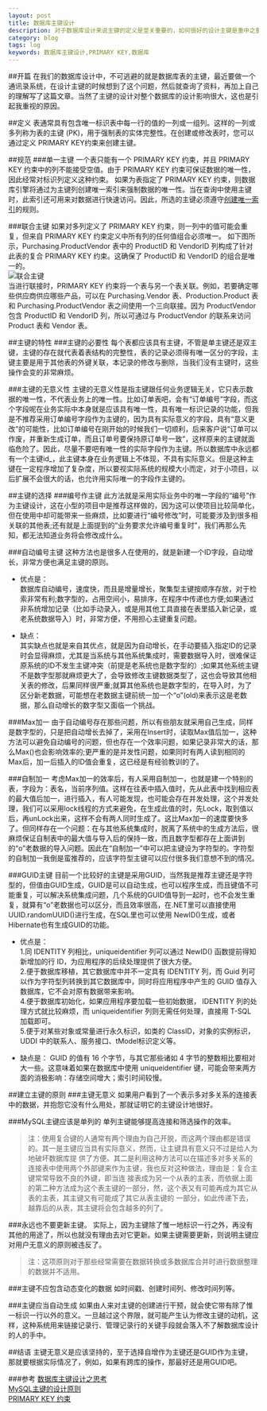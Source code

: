 ```yaml
---
layout: post
title: 数据库主键设计
description: 对于数据库设计来说主键的定义是至关重要的，如何很好的设计主键是重中之重。
category: blog
tags: log
keywords: 数据库主键设计,PRIMARY KEY,数据库
---
```


##开篇
在我们的数据库设计中，不可逃避的就是数据库表的主键，最近要做一个通讯录系统，在设计主键的时候想到了这个问题，然后就查询了资料，再加上自己的理解写了这篇文章。当然了主键的设计对整个数据库的设计影响很大，这也是引起我重视的原因。

##定义
表通常具有包含唯一标识表中每一行的值的一列或一组列。这样的一列或多列称为表的主键 (PK)，用于强制表的实体完整性。在创建或修改表时，您可以通过定义 PRIMARY KEY约束来创建主键。

##规范
###单一主键
一个表只能有一个 PRIMARY KEY 约束，并且 PRIMARY KEY 约束中的列不能接受空值。由于 PRIMARY KEY 约束可保证数据的唯一性，因此经常对标识列定义这种约束。
如果为表指定了 PRIMARY KEY 约束，则数据库引擎将通过为主键列创建唯一索引来强制数据的唯一性。当在查询中使用主键时，此索引还可用来对数据进行快速访问。因此，所选的主键必须遵守[创建唯一索引](http://msdn.microsoft.com/zh-cn/library/ms175132(v=sql.105).aspx)的规则。

###联合主键
如果对多列定义了 PRIMARY KEY 约束，则一列中的值可能会重复，但来自 PRIMARY KEY 约束定义中所有列的任何值组合必须唯一。
如下图所示，Purchasing.ProductVendor 表中的 ProductID 和 VendorID 列构成了针对此表的复合 PRIMARY KEY 约束。这确保了 ProductID 和 VendorID 的组合是唯一的。  
![联合主键](http://dolphinboy.me/resources/composite-keys.png)  
当进行联接时，PRIMARY KEY 约束将一个表与另一个表关联。例如，若要确定哪些供应商供应哪些产品，可以在 Purchasing.Vendor 表、Production.Product 表和 Purchasing.ProductVendor 表之间使用一个三向联接。因为 ProductVendor 包含 ProductID 和 VendorID 列，所以可通过与 ProductVendor 的联系来访问 Product 表和 Vendor 表。

##主键的特性
###主键的必要性
每个表都应该具有主键，不管是单主键还是双主键，主键的存在就代表着表结构的完整性，表的记录必须得有唯一区分的字段，主键主要是用于其他表的外键关联，本记录的修改与删除，当我们没有主键时，这些操作会变的非常麻烦。

###主键的无意义性
主键的无意义性是指主键跟任何业务逻辑无关，它只表示数据的唯一性，不代表业务上的唯一性。比如订单表吧，会有“订单编号”字段，而这个字段呢在业务实际中本身就是应该具有唯一性，具有唯一标识记录的功能，但我是不推荐采用订单编号字段作为主键的，因为具有实际意义的字段，具有“意义更改”的可能性，比如订单编号在刚开始的时候我们一切顺利，后来客户说“订单可以作废，并重新生成订单，而且订单号要保持原订单号一致”，这样原来的主键就面临危险了。因此，尽量不要吧有唯一性的实际字段作为主键。所以数据库中永远都有一个主键id_，此主键本身在业务逻辑上不体现，不具有实际意义。但是这种主键在一定程序增加了复杂度，所以要视实际系统的规模大小而定，对于小项目，以后扩展不会很大的话，也允许用实际唯一的字段作主键的。

##主键的选择
###编号作主键
此方法就是采用实际业务中的唯一字段的“编号”作为主键设计，这在小型的项目中是推荐这样做的，因为这可以使项目比较简单化，但在使用中却可能带来一些麻烦，比如要进行“编号修改”时，可能要涉及到很多相关联的其他表;还有就是上面提到的“业务要求允许编号重复时”，我们再那么先知，都无法知道业务将会修改成什么。

###自动编号主键
这种方法也是很多人在使用的，就是新建一个ID字段，自动增长，非常方便也满足主键的原则。 
 
- 优点是：  
数据库自动编号，速度快，而且是增量增长，聚集型主键按顺序存放，对于检索非常有利;数字型的，占用空间小，易排序，在程序中传递也方便;如果通过非系统增加记录（比如手动录入，或是用其他工具直接在表里插入新记录，或老系统数据导入）时，非常方便，不用担心主键重复问题。  

- 缺点：  
其实缺点也就是来自其优点，就是因为自动增长，在手动要插入指定ID的记录时会显得麻烦，尤其是当系统与其他系统集成时，需要数据导入时，很难保证原系统的ID不发生主键冲突（前提是老系统也是数字型的）;如果其他系统主键不是数字型那就麻烦更大了，会导致修改主键数据类型了，这也会导致其他相关表的修改，后果同样很严重;就算其他系统也是数字型的，在导入时，为了区分新老数据，可能想在老数据主键前统一加一个“o”(old)来表示这是老数据，那么自动增长的数字型又面临一个挑战。

###Max加一
由于自动编号存在那些问题，所以有些朋友就采用自己生成，同样是数字型的，只是把自动增长去掉了，采用在Insert时，读取Max值后加一，这种方法可以避免自动编号的问题，但也存在一个效率问题，如果记录非常大的话，那么Max()也会影响效率的;更严重的是并发性问题，如果同时有两人读到相同的Max后，加一后插入的ID值会重复，这已经是有经验教训的了。

###自制加一
考虑Max加一的效率后，有人采用自制加一，也就是建一个特别的表，字段为：表名，当前序列值。这样在往表中插入值时，先从此表中找到相应表的最大值后加一，进行插入，有人可能发现，也可能会存在并发处理，这个并发处理，我们可以采用lock线程的方式来避免，在生成此值的时，先Lock，取到值以后，再unLock出来，这样不会有两人同时生成了。这比Max加一的速度要快多了。但同样存在一个问题：在与其他系统集成时，脱离了系统中的生成方法后，很麻烦保证自制表中的最大值与导入后的保持一致，而且数字型都存在上面讲到的“o”老数据的导入问题。因此在“自制加一”中可以把主键设为字符型的。字符型的自制加一我倒是蛮推荐的，应该字符型主键可以应付很多我们意想不到的情况。

###GUID主键
目前一个比较好的主键是采用GUID，当然我是推荐主键还是字符型的，但值由GUID生成，GUID是可以自动生成，也可以程序生成，而且键值不可能重复，可以解决系统集成问题，几个系统的GUID值导到一起时，也不会发生重复，就算有“o”老数据也可以区分，而且效率很高，在.NET里可以直接使用UUID.randomUUID()进行生成，在SQL里也可以使用 NewID()生成，或者Hibernate也有生成GUID的功能。

- 优点是：  
1.同 IDENTITY 列相比，uniqueidentifier 列可以通过 NewID() 函数提前得知新增加的行 ID，为应用程序的后续处理提供了很大方便。  
2.便于数据库移植，其它数据库中并不一定具有 IDENTITY 列，而 Guid 列可以作为字符型列转换到其它数据库中，同时将应用程序中产生的 GUID 值存入数据库，它不会对原有数据带来影响。  
4.便于数据库初始化，如果应用程序要加载一些初始数据， IDENTITY 列的处理方式就比较麻烦，而 uniqueidentifier 列则无需任何处理，直接用 T-SQL 加载即可。  
5.便于对某些对象或常量进行永久标识，如类的 ClassID，对象的实例标识，UDDI 中的联系人、服务接口、tModel标识定义等。

- 缺点是：
GUID 的值有 16 个字节，与其它那些诸如 4 字节的整数相比要相对大一些。这意味着如果在数据库中使用 uniqueidentifier 键，可能会带来两方面的消极影响：存储空间增大；索引时间较慢。

##建立主键的原则
###主键无意义
如果用户看到了一个表示多对多关系的连接表中的数据，并抱怨它没有什么用处，那就证明它的主键设计地很好。

###MySQL主键应该是单列的
单列主键能够提高连接和筛选操作的效率。
>注：使用复合键的人通常有两个理由为自己开脱，而这两个理由都是错误的。其一是主键应当具有实际意义，然而，让主键具有意义只不过是给人为地破坏数据库提 供了方便。其二是利用这种方法可以在描述多对多关系的连接表中使用两个外部键来作为主键，我也反对这种做法，理由是：复合主键常常导致不良的外键，即当连 接表成为另一个从表的主表，而依据上面的第二种方法成为这个表主键的一部分，然，这个表又有可能再成为其它从表的主表，其主键又有可能成了其它从表主键的 一部分，如此传递下去，越靠后的从表，其主键将会包含越多的列了。

###永远也不要更新主键。
实际上，因为主键除了惟一地标识一行之外，再没有其他的用途了，所以也就没有理由去对它更新。如果主键需要更新，则说明主键应对用户无意义的原则被违反了。
>注：这项原则对于那些经常需要在数据转换或多数据库合并时进行数据整理的数据并不适用。

###主键不应包含动态变化的数据
如时间戳、创建时间列、修改时间列等。

###主键应当自动生成
如果由人来对主键的创建进行干预，就会使它带有除了惟一标识一行以外的意义。一旦越过这个界限，就可能产生认为修改主键的动机，这样，这种系统用来链接记录行、管理记录行的关键手段就会落入不了解数据库设计的人的手中。

##结语
主键无意义是应该坚持的，至于选择自增作为主键还是GUID作为主键，那就要根据实际情况了，例如，如果有跨库的操作，那最好还是用GUID吧。


###参考
[数据库主键设计之思考](http://www.cnblogs.com/tintown/archive/2005/03/02/111459.html '数据库主键设计之思考')  
[MySQL主键的设计原则](http://database.51cto.com/art/201010/229322.htm 'MySQL主键的设计原则')   
[PRIMARY KEY 约束](http://msdn.microsoft.com/zh-cn/library/ms191236\(v=sql.105\).aspx 'PRIMARY KEY约束')